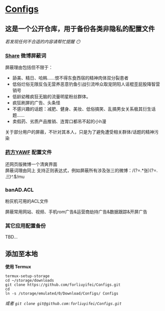 # [Configs](https://py.loafing.cn/Configs)

## 这是一个公开仓库，用于备份各类非隐私的配置文件
*若发现任何不合适的内容请帮忙提醒 😶* 

### [Share](https://www.coolapk.com/apk/com.hengye.share) 微博屏蔽词
屏蔽理由包括但不限于：
- 舔美、精日、哈韩……恨不得东食西宿的精神肉体双分裂患者
- 低俗烂俗无限反刍无营养恶意钓鱼引战引流哗众取宠阴阳人谣棍歪屁股降智营销号
- 低龄幼稚疯狂无脑的流量明星粉丝群体。
- 疯狂刷屏的广告、头条怪
- 不感兴趣的话题：减肥、健身、美妆、低俗搞笑、乱搞男女关系极其衍生话题……
- 卖假药、劣质产品推销、连胃口都吊不起的小h漫

关于部分用户的屏蔽，不针对其本人，只是为了避免遭受相关群体/话题的精神污染

### [药方YAWF](https://tiansh.github.io/yawf/) 配置文件

还网页版微博一个清爽界面   
屏蔽词理由同上
支持正则表达式，例如屏蔽所有涉及张三的微博：/(?=.*张)(?=.*三)^.*$/mu

### banAD.ACL

粉灰机可用的ACL文件
 
屏蔽常用网站、视频、手机rom广告&运营商劫持广告&数据跟踪&开屏广告

### 其它应用配置备份
TBD...

## 添加至本地
**使用 Termux**
```
termux-setup-storage
cd ~/storage/downloads
git clone https://github.com/forliuyifei/Configs.git
cd
ln -s /storage/emulated/0/Download/Configs/ Configs
```
*或者 `git clone git@github.com:forliuyifei/Configs.git`*


